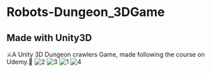 # Robots-Dungeon_3DGame
## Made with Unity3D
⚔A Unity 3D Dungeon crawlers Game, made following the course on Udemy.👾
![2](https://github.com/Angelawork/Robots-Dungeon_3DGame/assets/113480613/6050946f-2f5d-49f8-9ea4-6721860e2905)
![3](https://github.com/Angelawork/Robots-Dungeon_3DGame/assets/113480613/5f9a5223-c87a-4b26-bf6d-192f6a2b05ea)
![1](https://github.com/Angelawork/Robots-Dungeon_3DGame/assets/113480613/496af041-272c-43c2-99b8-dcabe446aef0)
![4](https://github.com/Angelawork/Robots-Dungeon_3DGame/assets/113480613/d47764a5-05a7-498b-b15e-f8be8b12f3b8)
